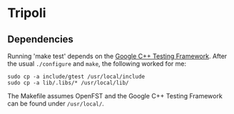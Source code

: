 Tripoli
=======

Dependencies
------------

Running 'make test' depends on the [Google C++ Testing Framework](https://code.google.com/p/googletest/). After the usual `./configure` and `make`, the following worked for me:

    sudo cp -a include/gtest /usr/local/include
    sudo cp -a lib/.libs/* /usr/local/lib/

The Makefile assumes OpenFST and the Google C++ Testing Framework can be found under `/usr/local/`.
